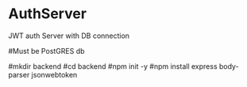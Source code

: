 # AuthServer
JWT auth Server with DB connection

#Must be PostGRES db

#mkdir backend
#cd backend
#npm init -y
#npm install express body-parser jsonwebtoken
